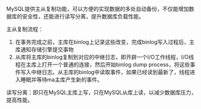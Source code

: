 MySQL提供主从复制功能，可以方便的实现数据的多处自动备份，不仅能增加数据库的安全性，还能进行读写分离，提升数据库负载性能。

主从复制流程：

1. 在事务完成之前，主库在binlog上记录这些改变，完成binlog写入过程后，主库通知存储引擎提交事物
2. 从库将主库的binlog复制到对应的中继日志，即开辟一个I/O工作线程，I/O线程在主库上打开一个普通的连接，然后开始binlog dump process，将这些事件写入中继日志。从主库的binlog中读取事件，如果已经读到最新了，线程进入睡眠并等待ma主库产生新的事件。

读写分离：即只在MySQL主库上写，只在MySQL从库上读，以减少数据库压力，提高性能。